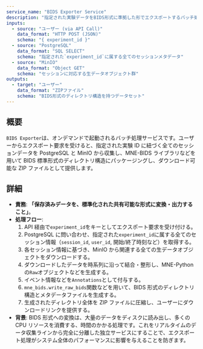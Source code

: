 ```yaml
---
service_name: "BIDS Exporter Service"
description: "指定された実験データをBIDS形式に準拠した形でエクスポートするバッチ処理サービス。"
inputs:
  - source: "ユーザー (via API Call)"
    data_format: "HTTP POST (JSON)"
    schema: "{ experiment_id }"
  - source: "PostgreSQL"
    data_format: "SQL SELECT"
    schema: "指定された`experiment_id`に属する全てのセッションメタデータ"
  - source: "MinIO"
    data_format: "Object GET"
    schema: "セッションに対応する生データオブジェクト群"
outputs:
  - target: "ユーザー"
    data_format: "ZIPファイル"
    schema: "BIDS形式のディレクトリ構造を持つデータセット"
---
```


## 概要

`BIDS Exporter`は、オンデマンドで起動されるバッチ処理サービスです。ユーザーからエクスポート要求を受けると、指定された実験 ID に紐づく全てのセッションデータを PostgreSQL と MinIO から収集し、MNE-BIDS ライブラリなどを用いて BIDS 標準形式のディレクトリ構造にパッケージングし、ダウンロード可能な ZIP ファイルとして提供します。

## 詳細

- **責務**: **「保存済みデータを、標準化された共有可能な形式に変換・出力すること」**。
- **処理フロー**:
  1.  API 経由で`experiment_id`をキーとしてエクスポート要求を受け付ける。
  2.  PostgreSQL に問い合わせ、指定された`experiment_id`に属する全てのセッション情報（`session_id`, `user_id`, 開始/終了時刻など）を取得する。
  3.  各セッション情報に基づき、MinIO から関連する全ての生データオブジェクトをダウンロードする。
  4.  ダウンロードしたデータを時系列に沿って結合・整形し、MNE-Python の`Raw`オブジェクトなどを生成する。
  5.  イベント情報などを`Annotations`として付与する。
  6.  `mne_bids.write_raw_bids`関数などを用いて、BIDS 形式のディレクトリ構造とメタデータファイルを生成する。
  7.  生成されたディレクトリ全体を ZIP ファイルに圧縮し、ユーザーにダウンロードリンクを提供する。
- **背景**: BIDS 形式への変換は、大量のデータをディスクに読み出し、多くの CPU リソースを消費する、時間のかかる処理です。これをリアルタイムのデータ収集ラインから完全に分離した独立サービスにすることで、エクスポート処理がシステム全体のパフォーマンスに影響を与えることを防ぎます。
